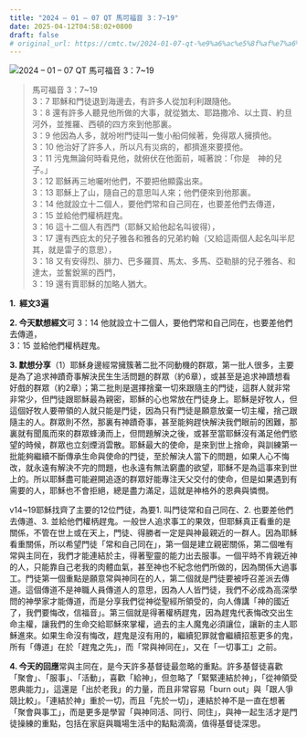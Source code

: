 ```yaml
---
title: "2024 – 01 – 07 QT 馬可福音 3：7~19"
date: 2025-04-12T04:58:02+0800
draft: false
# original_url: https://cmtc.tw/2024-01-07-qt-%e9%a6%ac%e5%8f%af%e7%a6%8f%e9%9f%b3-3%ef%bc%9a719
---
```


![2024 – 01 – 07 QT 馬可福音 3：7\~19](/images/qt.jpg  "2024 – 01 – 07 QT 馬可福音 3：7\~19")

> 馬可福音 3：7\~19  
> 3：7 耶穌和門徒退到海邊去，有許多人從加利利跟隨他。  
> 3：8 還有許多人聽見他所做的大事，就從猶太、耶路撒冷、以土買、約旦河外，並推羅、西頓的四方來到他那裏。  
> 3：9 他因為人多，就吩咐門徒叫一隻小船伺候著，免得眾人擁擠他。  
> 3：10 他治好了許多人，所以凡有災病的，都擠進來要摸他。  
> 3：11 污鬼無論何時看見他，就俯伏在他面前，喊著說：「你是　神的兒子。」  
> 3：12 耶穌再三地囑咐他們，不要把他顯露出來。  
> 3：13 耶穌上了山，隨自己的意思叫人來；他們便來到他那裏。  
> 3：14 他就設立十二個人，要他們常和自己同在，也要差他們去傳道，  
> 3：15 並給他們權柄趕鬼。  
> 3：16 這十二個人有西門（耶穌又給他起名叫彼得），  
> 3：17 還有西庇太的兒子雅各和雅各的兄弟約翰（又給這兩個人起名叫半尼其，就是雷子的意思），  
> 3：18 又有安得烈、腓力、巴多羅買、馬太、多馬、亞勒腓的兒子雅各、和達太，並奮銳黨的西門，  
> 3：19 還有賣耶穌的加略人猶大。

**1.  經文3遍**

**2. 今天默想經文**可 3：14 他就設立十二個人，要他們常和自己同在，也要差他們去傳道，  
3：15 並給他們權柄趕鬼。

**3. 默想分享**（1）耶穌身邊經常擁簇著二批不同動機的群眾，第一批人很多，主要是為了追求神蹟奇事解決民生生活問題的群眾（約6章），或甚至是追求神蹟想看好戲的群眾（約2章）；第二批則是選擇捨棄一切來跟隨主的門徒，這群人就非常非常少，但門徒跟耶穌最為親密，耶穌的心也常放在門徒身上。耶穌是好牧人，但這個好牧人要帶領的人就只能是門徒，因為只有門徒是願意放棄一切主權，捨己跟隨主的人。群眾則不然，那裏有神蹟奇事，甚至能夠趕快解決我們眼前的困難，那裏就有聞風而來的群眾蜂湧而上，但問題解決之後，或甚至當耶穌沒有滿足他們慾望的時候，群眾也立刻煙消雲散。耶穌最大的使命，是來到世上捨命，與訓練第一批能夠繼續不斷傳承生命與使命的門徒，至於解決人當下的問題，如果人心不悔改，就永遠有解決不完的問題，也永遠有無法窮盡的欲望，耶穌不是為這事來到世上的。所以耶穌盡可能避開追逐的群眾好能專注天父交付的使命，但是如果遇到有需要的人，耶穌也不會拒絕，總是盡力滿足，這就是神格外的恩典與憐憫。

v14\~19耶穌找齊了主要的12位門徒，為要1. 叫門徒常和自己同在、2. 也要差他們去傳道、3. 並給他們權柄趕鬼。一般世人追求事工的果效，但耶穌真正看重的是關係，不管在世上或在天上，門徒、得勝者一定是與神最親近的一群人。因為耶穌看重關係，所以希望門徒「常和自己同在」，第一個是建立親密關係，第二個唯有常與主同在，我們才能連結於主，得著聖靈的能力出去服事。一個平時不肯親近神的人，只能靠自己老我的肉體血氣，甚至神也不紀念他們所做的，因為關係大過事工。門徒第一個重點是願意常與神同在的人，第二個就是門徒要被呼召差派去傳道。這個傳道不是神職人員傳道人的意思，因為人人皆門徒，我們不必成為高深學問的神學家才能傳道，而是分享我們從神從聖經所領受的，向人傳講「神的國近了，我們要悔改，信福音」。第三個就是得著權柄趕鬼，因為趕鬼代表悔改交出生命主權，讓我們的生命交給耶穌來掌權，過去的主人魔鬼必須讓位，讓新的主人耶穌進來。如果生命沒有悔改，趕鬼是沒有用的，繼續犯罪就會繼續招惹更多的鬼，所有「傳道」在於「趕鬼之先」，而「常與神同在」，又在「一切事工」之前。

**4. 今天的回應**常與主同在，是今天許多基督徒最忽略的重點。許多基督徒喜歡「聚會」、「服事」、「活動」，喜歡「給神」，但忽略了「緊緊連結於神」，「從神領受恩典能力」，這還是「出於老我」的力量，而且非常容易「burn out」與「跟人爭競比較」。「連結於神」重於一切，而且「先於一切」，連結於神不是一直在想著「聚會與事工」，而是更多是學習「與神同活、同行、同住」，與神一起生活才是門徒操練的重點，包括在家庭與職場生活中的點點滴滴，值得基督徒深思。